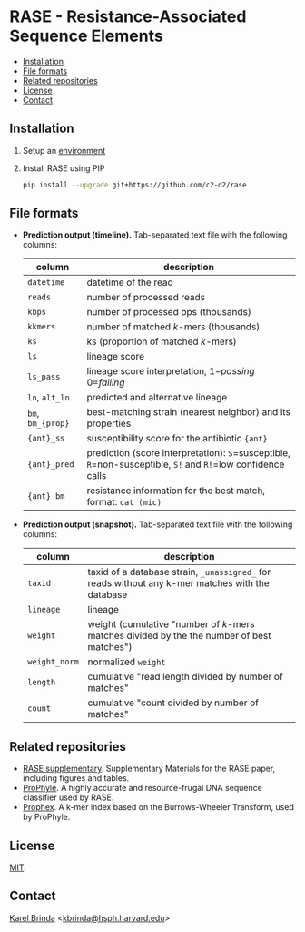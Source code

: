 # RASE - Resistance-Associated Sequence Elements

<!-- vim-markdown-toc GFM -->

* [Installation](#installation)
* [File formats](#file-formats)
* [Related repositories](#related-repositories)
* [License](#license)
* [Contact](#contact)

<!-- vim-markdown-toc -->

## Installation

1. Setup an [environment](https://github.com/c2-d2/rase-pipeline/blob/master/environment.md)

2. Install RASE using PIP

   ```bash
   pip install --upgrade git+https://github.com/c2-d2/rase
   ```

## File formats

* **Prediction output (timeline).**  Tab-separated text file with the following columns:

  | column | description |
  | --- | --- |
  | `datetime` | datetime of the read |
  | `reads` | number of processed reads |
  | `kbps` | number of processed bps (thousands) |
  | `kkmers` | number of matched *k*-mers (thousands) |
  | `ks` | ks (proportion of matched *k*-mers) |
  | `ls` | lineage score |
  | `ls_pass` | lineage score interpretation, 1=_passing_ 0=_failing_ |
  | `ln`, `alt_ln` | predicted and alternative lineage |
  | `bm`, `bm_{prop}` | best-matching strain (nearest neighbor) and its properties |
  | `{ant}_ss` | susceptibility score for the antibiotic `{ant}` |
  | `{ant}_pred` | prediction (score interpretation): `S`=susceptible, `R`=non-susceptible, `S!` and `R!`=low confidence calls |
  | `{ant}_bm` | resistance information for the best match, format: `cat (mic)` |

* **Prediction output (snapshot).** Tab-separated text file with the following columns:

  | column | description |
  | --- | --- |
  | `taxid` | taxid of a database strain, `_unassigned_` for reads without any k-mer matches with the database |
  | `lineage` | lineage |
  | `weight` | weight (cumulative "number of *k*-mers matches divided by the the number of best matches") |
  | `weight_norm` | normalized `weight` |
  | `length` | cumulative "read length divided by number of matches" |
  | `count` | cumulative "count divided by number of matches" |


## Related repositories

* [RASE supplementary](http://github.com/c2-d2/rase-supplement). Supplementary Materials for the RASE paper, including figures and tables.
* [ProPhyle](http://prophyle.github.io). A highly accurate and resource-frugal DNA sequence classifier used by RASE.
* [Prophex](http://github.com/prophyle/prophex). A k-mer index based on the Burrows-Wheeler Transform, used by ProPhyle.


## License

[MIT](LICENSE).


## Contact

[Karel Brinda](https://scholar.harvard.edu/brinda) \<kbrinda@hsph.harvard.edu\>

